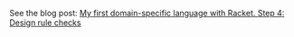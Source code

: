 
See the blog post:
[My first domain-specific language with Racket. Step 4: Design rule checks](http://guillaume.baierouge.fr/2020/12/18/my-first-domain-specific-language-with-racket.-step-4:-design-rule-checks/)
